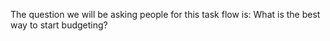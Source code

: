 The question we will be asking people for this task flow is: What is the best way to start budgeting?

